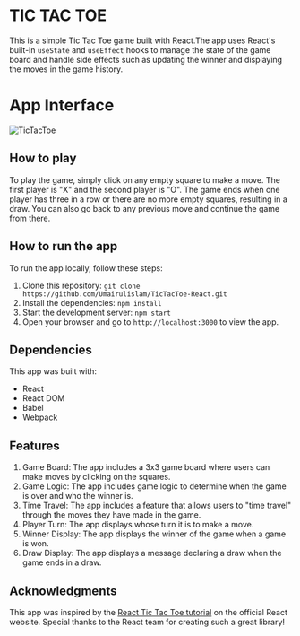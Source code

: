 # TIC TAC TOE

This is a simple Tic Tac Toe game built with React.The app uses React's built-in `useState` and `useEffect` hooks to manage the state of the game board and handle side effects such as updating the winner and displaying the moves in the game history.

# App Interface

![TicTacToe](https://user-images.githubusercontent.com/64442665/235348818-4d471a7d-a3c8-44aa-85d0-ab3daf005b0a.png)

## How to play

To play the game, simply click on any empty square to make a move. The first player is "X" and the second player is "O". The game ends when one player has three in a row or there are no more empty squares, resulting in a draw. You can also go back to any previous move and continue the game from there.

## How to run the app

To run the app locally, follow these steps:

1. Clone this repository: `git clone https://github.com/Umairulislam/TicTacToe-React.git`
2. Install the dependencies: `npm install`
3. Start the development server: `npm start`
4. Open your browser and go to `http://localhost:3000` to view the app.

## Dependencies

This app was built with:

- React
- React DOM
- Babel
- Webpack

## Features
1. Game Board: The app includes a 3x3 game board where users can make moves by clicking on the squares.
2. Game Logic: The app includes game logic to determine when the game is over and who the winner is.
3. Time Travel: The app includes a feature that allows users to "time travel" through the moves they have made in the game.
3. Player Turn: The app displays whose turn it is to make a move.
4. Winner Display: The app displays the winner of the game when a game is won.
5. Draw Display: The app displays a message declaring a draw when the game ends in a draw.

## Acknowledgments

This app was inspired by the [React Tic Tac Toe tutorial](https://reactjs.org/tutorial/tutorial.html) on the official React website. Special thanks to the React team for creating such a great library!
